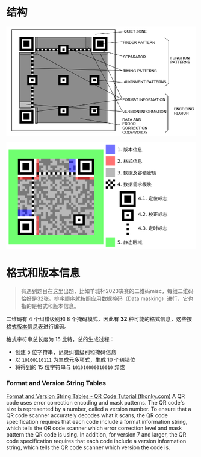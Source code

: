 # 结构

![](../../attachments/Pasted%20image%2020230930103322.png)

![](../../attachments/Pasted%20image%2020230930103305.png)

# 格式和版本信息

> 有遇到题目在这里出题，比如羊城杯2023决赛的二维码misc，每组二维码恰好是32张。排序顺序就按照应用数据掩码（Data masking）进行，它也指的是格式和版本信息。

二维码有 4 个纠错级别和 8 个掩码模式，因此有 **32** 种可能的格式信息，这些按[格式版本信息表](https://www.thonky.com/qr-code-tutorial/format-version-tables)进行编码。

格式字符串总长度为 15 比特，总的生成过程：    
- 创建 5 位字符串，记录纠错级别和掩码信息
- 以 `10100110111` 为生成元多项式，生成 10 个纠错位
- 将得到的 15 位字符串与 `101010000010010` 异或
### Format and Version String Tables
[Format and Version String Tables - QR Code Tutorial (thonky.com)](https://www.thonky.com/qr-code-tutorial/format-version-tables)
A QR code uses error correction encoding and mask patterns. The QR code's size is represented by a number, called a version number. To ensure that a QR code scanner accurately decodes what it scans, the QR code specification requires that each code include a format information string, which tells the QR code scanner which error correction level and mask pattern the QR code is using. In addition, for version 7 and larger, the QR code specification requires that each code include a version information string, which tells the QR code scanner which version the code is.